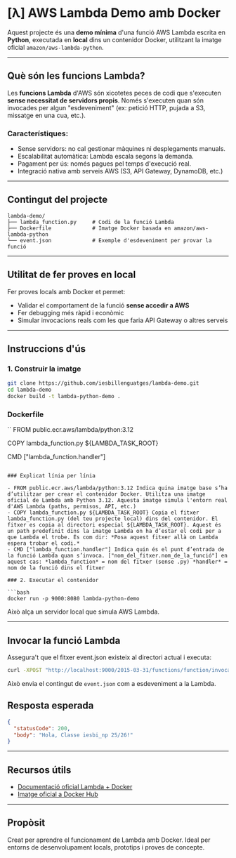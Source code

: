 # [λ] AWS Lambda Demo amb Docker

Aquest projecte és una **demo mínima** d'una funció AWS Lambda escrita en **Python**, executada en **local** dins un contenidor Docker, utilitzant la imatge oficial `amazon/aws-lambda-python`.

---

## Què són les funcions Lambda?

Les **funcions Lambda** d'AWS són xicotetes peces de codi que s'executen **sense necessitat de servidors propis**. Només s'executen quan són invocades per algun "esdeveniment" (ex: petició HTTP, pujada a S3, missatge en una cua, etc.).

### Característiques:
- Sense servidors: no cal gestionar màquines ni desplegaments manuals.
- Escalabilitat automàtica: Lambda escala segons la demanda.
- Pagament per ús: només pagues pel temps d'execució real.
- Integració nativa amb serveis AWS (S3, API Gateway, DynamoDB, etc.)

---

## Contingut del projecte

```
lambda-demo/
├── lambda_function.py     # Codi de la funció Lambda
├── Dockerfile             # Imatge Docker basada en amazon/aws-lambda-python
└── event.json             # Exemple d'esdeveniment per provar la funció
```

---

## Utilitat de fer proves en local

Fer proves locals amb Docker et permet:
- Validar el comportament de la funció **sense accedir a AWS**
- Fer debugging més ràpid i econòmic
- Simular invocacions reals com les que faria API Gateway o altres serveis

---

## Instruccions d'ús

### 1. Construir la imatge

```bash
git clone https://github.com/iesbillenguatges/lambda-demo.git
cd lambda-demo
docker build -t lambda-python-demo .
```
### Dockerfile

``
FROM public.ecr.aws/lambda/python:3.12

COPY lambda_function.py ${LAMBDA_TASK_ROOT}

CMD ["lambda_function.handler"]
```

### Explicat línia per línia

- FROM public.ecr.aws/lambda/python:3.12 Indica quina imatge base s’ha d’utilitzar per crear el contenidor Docker. Utilitza una imatge oficial de Lambda amb Python 3.12. Aquesta imatge simula l'entorn real d'AWS Lambda (paths, permisos, API, etc.)
- COPY lambda_function.py ${LAMBDA_TASK_ROOT} Copia el fitxer lambda_function.py (del teu projecte local) dins del contenidor. El fitxer es copia al directori especial ${LAMBDA_TASK_ROOT}. Aquest és un path predefinit dins la imatge Lambda on ha d’estar el codi per a que Lambda el trobe. És com dir: *Posa aquest fitxer allà on Lambda espera trobar el codi.*
- CMD ["lambda_function.handler"] Indica quin és el punt d’entrada de la funció Lambda quan s’invoca. ["nom_del_fitxer.nom_de_la_funció"] en aquest cas: *lambda_function* = nom del fitxer (sense .py) *handler* = nom de la funció dins el fitxer

### 2. Executar el contenidor

```bash
docker run -p 9000:8080 lambda-python-demo
```

Això alça un servidor local que simula AWS Lambda.

---

## Invocar la funció Lambda

Assegura't que el fitxer event.json existeix al directori actual i executa:

```bash
curl -XPOST "http://localhost:9000/2015-03-31/functions/function/invocations" -d @event.json
```

Això envia el contingut de `event.json` com a esdeveniment a la Lambda.

## Resposta esperada

```json
{
  "statusCode": 200,
  "body": "Hola, Classe iesbi_np 25/26!"
}
```

---

## Recursos útils

- [Documentació oficial Lambda + Docker](https://docs.aws.amazon.com/lambda/latest/dg/images-create.html)
- [Imatge oficial a Docker Hub](https://hub.docker.com/r/amazon/aws-lambda-python)

---

## Propòsit

Creat per aprendre el funcionament de Lambda amb Docker. Ideal per entorns de desenvolupament locals, prototips i proves de concepte.
